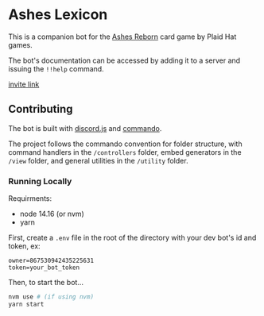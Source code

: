 # Ashes Lexicon

This is a companion bot for the [Ashes Reborn](https://www.plaidhatgames.com/news/2020/08/06/ashes-reborn/) card game by Plaid Hat games.

The bot's documentation can be accessed by adding it to a server and issuing the `!!help`
 command.

[invite link](https://discordapp.com/oauth2/authorize?client_id=828440100110073876&permissions=2147833920&scope=bot%20applications.commands)

## Contributing

The bot is built with [discord.js](https://discord.js.org/) and [commando](https://discordjs.guide/commando/).

The project follows the commando convention for folder structure, with command handlers in the `/controllers` folder, embed generators in the `/view` folder, and general utilities in the `/utility` folder.

### Running Locally

Requirments:

* node 14.16 (or nvm)
* yarn

First, create a `.env` file in the root of the directory with your dev bot's id and token, ex:

```
owner=867530942435225631
token=your_bot_token
```

Then, to start the bot...

```bash
nvm use # (if using nvm)
yarn start
```